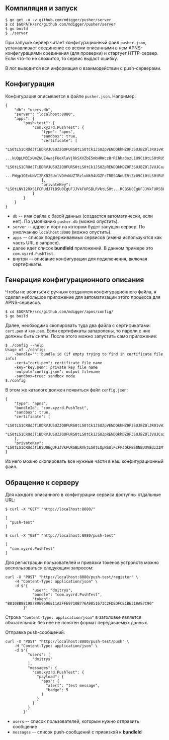 ## Компиляция и запуск

	$ go get -u -v github.com/mdigger/pusher/server
	$ cd $GOPATH/src/github.com/mdigger/pusher/server
	$ go build
	$ ./server

При запуске сервер читает конфигурационный файл `pusher.json`, устанавливает соединение со всеми описанными в нем APNS-конфигурациями соединения (для проверки) и стартует HTTP-сервер. Если что-то не сложится, то сервис выдаст ошибку.

В лог выводится вся информация о взаимодействии с push-серверами.

## Конфигурация

Конфигурация описывается в файле `pusher.json`. Например:

	{
		"db": "users.db",
		"server": "localhost:8080",
		"apps": {
			"push-test": {
				"com.xyzrd.PushTest": {
					"type": "apns",
					"sandbox": true,
					"certificate": [
					"LS0tLS1CRUdJTiBDRVJUSUZJQ0FURS0tLS0tCk1JSUZpVENDQkhHZ0F3SUJBZ0lJR01vWi8wSlhScU13RFFZSktvWklodmNOQ
					...kUQpLM3IxUmZNUE4wajFUeXlaVjRkSXVZbE5mbHRWczBrR1hha3ozL1U9Ci0tLS0tRU5EIENFUlRJRklDQVRFLS0tLS0K",
					"LS0tLS1CRUdJTiBDRVJUSUZJQ0FURS0tLS0tCk1JSUZpRENDQkhDZ0F3SUJBZ0lJVUJCazhHczBCbnd3RFFZSktvWklodmNOQ
					...PWgp1OExUNVI2RXB2SUxlVDVvNUZTRzluNk94UGZFcTRBSGNnUERtZz09Ci0tLS0tRU5EIENFUlRJRklDQVRFLS0tLS0K"
					],
					"privateKey": "LS0tLNVI2RXS1FCRUdJTiBSU0EgUFJJVkFURSBLRVktLS0t...RCBSU0EgUFJJVkFURSBLRVktLS0tLQo="
				}
			}
		}
	}

- `db` -- имя файла с базой данных (создастся автоматически, если нет). По умолчанию `pusher.db` (можно опустить).
- `server` -- адрес и порт на котором будет запущен сервер. По умолчанию `localhost:8080` (можно опустить).
- `apps` -- список поддерживаемых сервисов (имена используются как часть URL в запросе). 
- далее идет список **bundleId** приложений. В данном примере это `com.xyzrd.PushTest`.
- внутри -- описание конфигурации для подключения, включая сертификаты.

## Генерация конфигурационного описания

Чтобы не возиться с ручным созданием конфигурационного файла, я сделал небольшое приложение для автоматизации этого процесса для APNS-сервисов.

	$ cd $GOPATH/src/github.com/mdigger/apns/config/
	$ go build

Далее, необходимо скопировать туда два файла с сертификатами: `cert.pem` и `key.pem`. Если сертификаты запаролены, то пароли с них должны быть сняты. После этого можно запустить само приложение:

	$ ./config --help
	Usage of ./config:
  		-bundle="": bundle id (if empty trying to find in certificate file info)
  		-cert="cert.pem": certificate file name
  		-key="key.pem": private key file name
  		-output="config.json": output filename
  		-sandbox=true: sandbox mode
  	$./config

В этом же каталоге должен появиться файл `config.json`:

	{
		"type": "apns",
		"bundleId": "com.xyzrd.PushTest",
		"sandbox": true,
		"certificate": [
			"LS0tLS1CRUdJTiBDRVJUSUZJQ0FURS0tLS0tCk1JSUZpVENDQkhHZ0F3SUJBZ0lJR01vWi8wSlhScU13RFFZSktvWklodmNOQVFFRkJRQ...yWHZkUQpLM3IxUmZNUE4wajFUeXlaVjRkSXVZbE5mbHRWczBrR1hha3ozL1U9Ci0tLS0tRU5EIENFUlRJRklDQVRFLS0tLS0K",
			"LS0tLS1CRUdJTiBDRVJUSUZJQ0FURS0tLS0tCk1JSUZpRENDQkhDZ0F3SUJBZ0lJVUJCazhHczBCbnd3RFFZSktvWklodmNOQVFFRkJRQ...BRjZPWgp1OExUNVI2RXB2SUxlVDVvNUZTRzluNk94UGZFcTRBSGNnUERtZz09Ci0tLS0tRU5EIENFUlRJRklDQVRFLS0tLS0K"
		],
		"privateKey": "LS0tLS1CRUdJTiBSU0EgUFJJVkFURSBLRVktLS0tLQpNSUlFcFFJQkFBS0NBUUVBdzZIMTg5R1kzUllVSENpQy9xbEJEci8...lIydEdmcEZNPQotLS0tLUVORCBSU0EgUFJJVkFURSBLRVktLS0tLQo="
	}

Из него можно скопировать все нужные части в наш конфигурационный файл.

## Обращение к серверу

Для каждого описанного в конфигурации сервиса доступны отдальные URL:

	$ curl -X "GET" "http://localhost:8080/"

	[
	  "push-test"
	]

	$ curl -X "GET" "http://localhost:8080/push-test"

	[
	  "com.xyzrd.PushTest"
	]

Для регистрации пользователей и привязки токенов устройств можно воспользоваться следующим запросом:

	curl -X "POST" "http://localhost:8080/push-test/register" \
		-H "Content-Type: application/json" \
		-d $'{
	  			"user": "dmitrys",
	  			"bundle": "com.xyzrd.PushTest",
	  			"token": "B8108B88198789E9696E11A2FFE9710B776A9851673C2FDEDFCE1BE318AE7C90"
			}'

Строка `"Content-Type: application/json"` в заголовке является обязательной: без нее не понятен формат передаваемых данных.

Отправка push-сообщений:

	curl -X "POST" "http://localhost:8080/push-test/push" \
		-H "Content-Type: application/json" \
		-d $'{
			  "users": [
			    "dmitrys"
			  ],
			  "messages": {
			    "com.xyzrd.PushTest": {
			      "payload": {
			        "aps": {
			          "alert": "test message",
			          "badge": 5
			        }
			      }
			    }
			  }
			}'

- `users` -- список пользователей, которым нужно отправить сообщение
- `messages` -- список push-сообщений с привязкой к **bundleId**